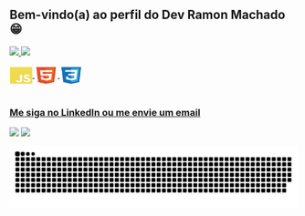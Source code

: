 ## Bem-vindo(a) ao perfil do Dev Ramon Machado 😁

 <div>
   <a href="https://github.com/Ramon-Machado91">
   <img height="180em" src="https://github-readme-stats.vercel.app/api?username=Ramon-Machado91&show_icons=true&theme=tokyonight&include_all_commits=true&count_private=true"/>
   <img height="180em" src="https://github-readme-stats.vercel.app/api/top-langs/?username=Ramon-Machado91&layout=compact&langs_count=6&theme=tokyonight"/>
   

</div>
<div style="display: inline_block"><br>
  <img align="center" alt="Js" height="30" width="40" src="https://raw.githubusercontent.com/devicons/devicon/master/icons/javascript/javascript-plain.svg">
  <img align="center" alt="HTML" height="30" width="40" src="https://raw.githubusercontent.com/devicons/devicon/master/icons/html5/html5-original.svg">
  <img align="center" alt="CSS" height="30" width="40" src="https://raw.githubusercontent.com/devicons/devicon/master/icons/css3/css3-original.svg">
</div>
 
 <br>
 
  ### Me siga no LinkedIn ou me envie um email 
 
<div> 
  
  <a href = "mailto:ramonmachado383@gmail.com"><img src="https://img.shields.io/badge/-Gmail-%23333?style=for-the-badge&logo=gmail&logoColor=white" target="_blank"></a>
  <a href="https://www.linkedin.com/in/ramon-machado-124065176/" target="_blank"><img src="https://img.shields.io/badge/-LinkedIn-%230077B5?style=for-the-badge&logo=linkedin&logoColor=white" target="_blank"></a> 
 
  ![Snake animation](https://github.com/Ramon-Machado91/Ramon-Machado91/blob/output/github-contribution-grid-snake.svg)

</div>
